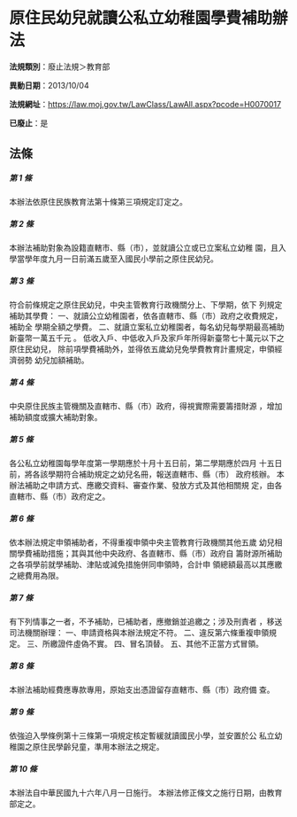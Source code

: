 # 原住民幼兒就讀公私立幼稚園學費補助辦法

**法規類別**：廢止法規＞教育部

**異動日期**：2013/10/04  

**法規網址**：https://law.moj.gov.tw/LawClass/LawAll.aspx?pcode=H0070017

**已廢止**：是



## 法條
##### 第 1 條
本辦法依原住民族教育法第十條第三項規定訂定之。

##### 第 2 條
本辦法補助對象為設籍直轄市、縣（市），並就讀公立或已立案私立幼稚
園，且入學當學年度九月一日前滿五歲至入國民小學前之原住民幼兒。

##### 第 3 條
符合前條規定之原住民幼兒，中央主管教育行政機關分上、下學期，依下
列規定補助其學費：
一、就讀公立幼稚園者，依各直轄市、縣（市）政府之收費規定，補助全
    學期全額之學費。
二、就讀立案私立幼稚園者，每名幼兒每學期最高補助新臺幣一萬五千元
    。
低收入戶、中低收入戶及家戶年所得新臺幣七十萬元以下之原住民幼兒，
除前項學費補助外，並得依五歲幼兒免學費教育計畫規定，申領經濟弱勢
幼兒加額補助。

##### 第 4 條
中央原住民族主管機關及直轄市、縣（市）政府，得視實際需要籌措財源
，增加補助額度或擴大補助對象。

##### 第 5 條
各公私立幼稚園每學年度第一學期應於十月十五日前，第二學期應於四月
十五日前，將各該學期符合補助規定之幼兒名冊，報送直轄市、縣（市）
政府核辦。
本辦法補助之申請方式、應繳交資料、審查作業、發放方式及其他相關規
定，由各直轄市、縣（市）政府定之。

##### 第 6 條
依本辦法規定申領補助者，不得重複申領中央主管教育行政機關其他五歲
幼兒相關學費補助措施；其與其他中央政府、各直轄市、縣（市）政府自
籌財源所補助之各項學前就學補助、津貼或減免措施併同申領時，合計申
領總額最高以其應繳之總費用為限。

##### 第 7 條
有下列情事之一者，不予補助，已補助者，應撤銷並追繳之；涉及刑責者
，移送司法機關辦理：
一、申請資格與本辦法規定不符。
二、違反第六條重複申領規定。
三、所繳證件虛偽不實。
四、冒名頂替。
五、其他不正當方式冒領。

##### 第 8 條
本辦法補助經費應專款專用，原始支出憑證留存直轄市、縣（市）政府備
查。

##### 第 9 條
依強迫入學條例第十三條第一項規定核定暫緩就讀國民小學，並安置於公
私立幼稚園之原住民學齡兒童，準用本辦法之規定。

##### 第 10 條
本辦法自中華民國九十六年八月一日施行。
本辦法修正條文之施行日期，由教育部定之。


